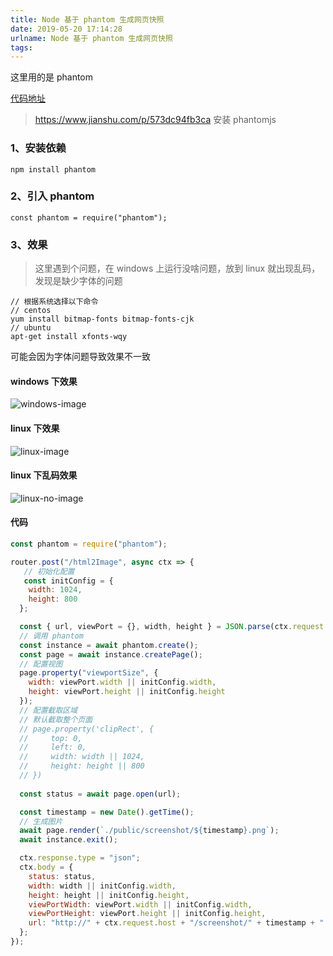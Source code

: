 ```yaml
---
title: Node 基于 phantom 生成网页快照
date: 2019-05-20 17:14:28
urlname: Node 基于 phantom 生成网页快照
tags:
---
```


这里用的是 phantom

[代码地址](https://github.com/gdrpAPeng/koa2-template/blob/master/routes/tools.js)

<!-- more -->
> https://www.jianshu.com/p/573dc94fb3ca 安装 phantomjs

### 1、安装依赖
```
npm install phantom
```

### 2、引入 phantom
```
const phantom = require("phantom");
```

### 3、效果
> 这里遇到个问题，在 windows 上运行没啥问题，放到 linux 就出现乱码，发现是缺少字体的问题
```
// 根据系统选择以下命令
// centos
yum install bitmap-fonts bitmap-fonts-cjk 
// ubuntu
apt-get install xfonts-wqy
```
可能会因为字体问题导致效果不一致

#### windows 下效果
![windows-image](http://144.34.199.163:3000/images/windows-image.png)
#### linux 下效果
![linux-image](http://144.34.199.163:3000/images/linux-image.png)
#### linux 下乱码效果
![linux-no-image](http://144.34.199.163:3000/images/linux-no-image.png)




#### 代码

```js
const phantom = require("phantom");

router.post("/html2Image", async ctx => {
   // 初始化配置
   const initConfig = {
    width: 1024,
    height: 800
  };

  const { url, viewPort = {}, width, height } = JSON.parse(ctx.request.body);
  // 调用 phantom
  const instance = await phantom.create();
  const page = await instance.createPage();
  // 配置视图
  page.property("viewportSize", {
    width: viewPort.width || initConfig.width,
    height: viewPort.height || initConfig.height
  });
  // 配置截取区域
  // 默认截取整个页面
  // page.property('clipRect', {
  //     top: 0,
  //     left: 0,
  //     width: width || 1024,
  //     height: height || 800
  // })
  
  const status = await page.open(url);

  const timestamp = new Date().getTime();
  // 生成图片
  await page.render(`./public/screenshot/${timestamp}.png`);
  await instance.exit();

  ctx.response.type = "json";
  ctx.body = {
    status: status,
    width: width || initConfig.width,
    height: height || initConfig.height,
    viewPortWidth: viewPort.width || initConfig.width,
    viewPortHeight: viewPort.height || initConfig.height,
    url: "http://" + ctx.request.host + "/screenshot/" + timestamp + ".png"
  };
});
```
